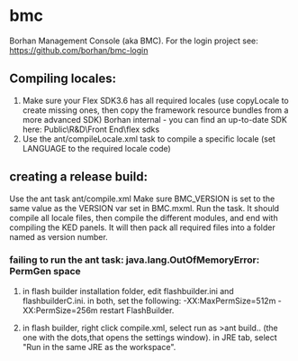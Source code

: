 # bmc
Borhan Management Console (aka BMC). For the login project see: https://github.com/borhan/bmc-login

## Compiling locales:
1. Make sure your Flex SDK3.6 has all required locales (use copyLocale to create missing ones, then copy the framework resource bundles from a more advanced SDK)
Borhan internal - you can find an up-to-date SDK here: Public\R&D\Front End\flex sdks
2. Use the ant/compileLocale.xml task to compile a specific locale (set LANGUAGE to the required locale code)

## creating a release build:
Use the ant task ant/compile.xml 
Make sure BMC_VERSION is set to the same value as the VERSION var set in BMC.mxml.
Run the task. It should compile all locale files, then compile the different modules, and end with compiling the KED panels.
It will then pack all required files into a folder named as version number.

### failing to run the ant task: java.lang.OutOfMemoryError: PermGen space
1. in flash builder installation folder, edit flashbuilder.ini and flashbuilderC.ini. in both, set the following:
-XX:MaxPermSize=512m
-XX:PermSize=256m
restart FlashBuilder.

2. in flash builder, right click compile.xml, select run as >ant build.. (the one with the dots,that opens the settings window).
in JRE tab, select "Run in the same JRE as the workspace".


